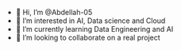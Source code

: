 - 👋 Hi, I’m @Abdellah-05
- 👀 I’m interested in AI, Data science and Cloud
- 🌱 I’m currently learning Data Engineering and AI
- 💞️ I’m looking to collaborate on a real project


<!---
Abdellah-05/Abdellah-05 is a ✨ special ✨ repository because its `README.md` (this file) appears on your GitHub profile.
You can click the Preview link to take a look at your changes.
--->
